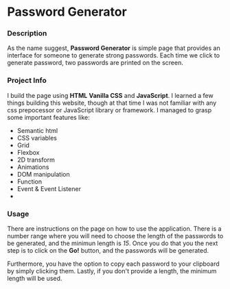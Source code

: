 # Password Generator

### Description
As the name suggest, **Password Generator** is simple 
page that provides an interface for someone to generate strong passwords. 
Each time we click to generate password, two passwords are printed on the screen.

### Project Info
I build the page using **HTML** **Vanilla CSS** and **JavaScript**. I learned a few things building this website, though at that time I was not familiar with any css prepocessor or JavaScript library or framework. I managed to grasp some important features like:

- Semantic html
- CSS variables
- Grid
- Flexbox
- 2D transform
- Animations
- DOM manipulation
- Function
- Event & Event Listener
- 

### Usage
There are instructions on the page on how to use
the application. There is a number range where 
you will need to choose the length of the 
passwords to be generated, and the minimun length is _15_. Once you do that you 
the next step is to click on the **Go!** button, 
and the passwords will be generated.

Furthermore, you have the option to copy each 
password to your clipboard by simply clicking them. Lastly, if you don't provide a length, the minimum length will be used.